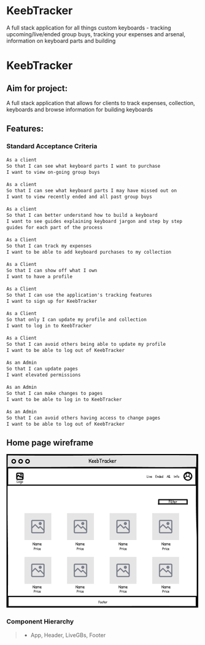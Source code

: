 # KeebTracker
A full stack application for all things custom keyboards - tracking upcoming/live/ended group buys, tracking your expenses and arsenal, information on keyboard parts and building


KeebTracker 
=================

<!-- To start the application
* `cd server`
* `npm i` - to install dependencies (dotenv, nodemon, body-parser, cors, express, express validator, mongoose, chai, chai-http, mocha)
* `npm start` - to start the server
* Open another terminal window for the 
* `cd client`
* `npm i` - to install dependencies (jest, react, user-event, axios, bootstrap, react-dom, react-router-dom)
* `npm start` - to start the REACT app
* You can either click the link in the terminal or open "http://localhost:3000"
* Open another client terminal for testing
* `cd client`
* `npm test`
* `cd ..`
* `cd server`
* `npm test` -->

Aim for project:
-------
A full stack application that allows for clients to track expenses, collection, keyboards and browse information for building keyboards


Features:
-------

### Standard Acceptance Criteria
```
As a client
So that I can see what keyboard parts I want to purchase 
I want to view on-going group buys

As a client
So that I can see what keyboard parts I may have missed out on
I want to view recently ended and all past group buys

As a client
So that I can better understand how to build a keyboard
I want to see guides explaining keyboard jargon and step by step guides for each part of the process

As a Client
So that I can track my expenses
I want to be able to add keyboard purchases to my collection

As a Client
So that I can show off what I own
I want to have a profile

As a Client
So that I can use the application's tracking features
I want to sign up for KeebTracker

As a Client
So that only I can update my profile and collection
I want to log in to KeebTracker

As a Client
So that I can avoid others being able to update my profile
I want to be able to log out of KeebTracker

As an Admin
So that I can update pages
I want elevated permissions

As an Admin
So that I can make changes to pages
I want to be able to log in to KeebTracker

As an Admin
So that I can avoid others having access to change pages
I want to be able to log out of KeebTracker
```


## Home page wireframe 
![Home page not logged in](public/KeebTrackerHome.png)


### Component Hierarchy
>- App, Header, LiveGBs, Footer


<!-- ## Home page wireframe logged in
<!-- ![Home page logged in](client/public/Wireframe_Homepage_Logged_In.PNG) -->



<!-- ### Component Hierarchy
>- App, Header, Post, Peeps, Footer


<!-- ## Log in page -->



<!-- ### Component Hierarchy -->




<!-- ## Register page -->


<!-- ### Component Hierarchy -->



<!-- ### Schema for the GroupBuy & account: -->

<!-- >The account should have a first name , last name, username, email, password where the username and email are unique. --> 
